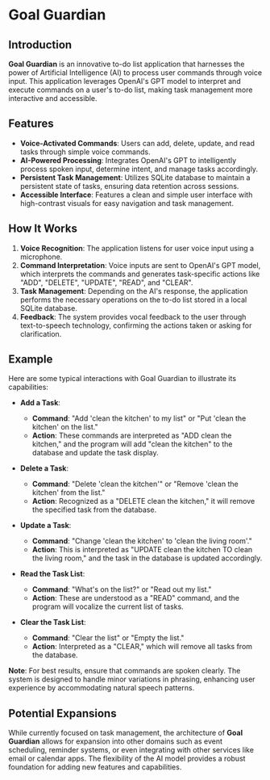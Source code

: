# Goal Guardian

## Introduction
**Goal Guardian** is an innovative to-do list application that harnesses the power of Artificial Intelligence (AI) to process user commands through voice input. This application leverages OpenAI's GPT model to interpret and execute commands on a user's to-do list, making task management more interactive and accessible.

## Features
- **Voice-Activated Commands**: Users can add, delete, update, and read tasks through simple voice commands.
- **AI-Powered Processing**: Integrates OpenAI's GPT to intelligently process spoken input, determine intent, and manage tasks accordingly.
- **Persistent Task Management**: Utilizes SQLite database to maintain a persistent state of tasks, ensuring data retention across sessions.
- **Accessible Interface**: Features a clean and simple user interface with high-contrast visuals for easy navigation and task management.

## How It Works
1. **Voice Recognition**: The application listens for user voice input using a microphone.
2. **Command Interpretation**: Voice inputs are sent to OpenAI's GPT model, which interprets the commands and generates task-specific actions like "ADD", "DELETE", "UPDATE", "READ", and "CLEAR".
3. **Task Management**: Depending on the AI's response, the application performs the necessary operations on the to-do list stored in a local SQLite database.
4. **Feedback**: The system provides vocal feedback to the user through text-to-speech technology, confirming the actions taken or asking for clarification.

## Example
Here are some typical interactions with Goal Guardian to illustrate its capabilities:

- **Add a Task**:
  - **Command**: "Add 'clean the kitchen' to my list" or "Put 'clean the kitchen' on the list."
  - **Action**: These commands are interpreted as "ADD clean the kitchen," and the program will add "clean the kitchen" to the database and update the task display.

- **Delete a Task**:
  - **Command**: "Delete 'clean the kitchen'" or "Remove 'clean the kitchen' from the list."
  - **Action**: Recognized as a "DELETE clean the kitchen," it will remove the specified task from the database.

- **Update a Task**:
  - **Command**: "Change 'clean the kitchen' to 'clean the living room'."
  - **Action**: This is interpreted as "UPDATE clean the kitchen TO clean the living room," and the task in the database is updated accordingly.

- **Read the Task List**:
  - **Command**: "What's on the list?" or "Read out my list."
  - **Action**: These are understood as a "READ" command, and the program will vocalize the current list of tasks.

- **Clear the Task List**:
  - **Command**: "Clear the list" or "Empty the list."
  - **Action**: Interpreted as a "CLEAR," which will remove all tasks from the database.

**Note**: For best results, ensure that commands are spoken clearly. The system is designed to handle minor variations in phrasing, enhancing user experience by accommodating natural speech patterns.

## Potential Expansions
While currently focused on task management, the architecture of **Goal Guardian** allows for expansion into other domains such as event scheduling, reminder systems, or even integrating with other services like email or calendar apps. The flexibility of the AI model provides a robust foundation for adding new features and capabilities.
